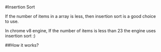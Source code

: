 #Insertion Sort

If the number of items in a array is less, then insertion sort is a good choice to use.

In chrome v8 engine, If the number of items is less than 23 the engine uses insertion sort :)

##How it works?